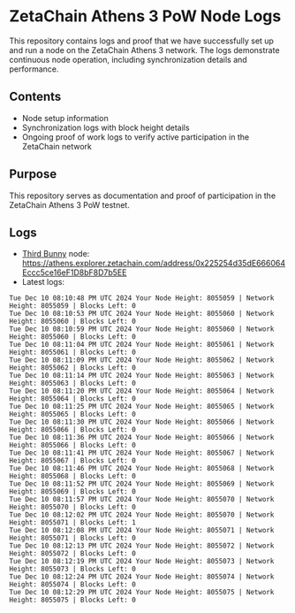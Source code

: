 # ZetaChain Athens 3 PoW Node Logs
This repository contains logs and proof that we have successfully set up and run a node on the ZetaChain Athens 3 network. The logs demonstrate continuous node operation, including synchronization details and performance.

## Contents
- Node setup information
- Synchronization logs with block height details
- Ongoing proof of work logs to verify active participation in the ZetaChain network

## Purpose
This repository serves as documentation and proof of participation in the ZetaChain Athens 3 PoW testnet.

## Logs

- [Third Bunny](https://thirdbunny.xyz/) node: https://athens.explorer.zetachain.com/address/0x225254d35dE666064Eccc5ce16eF1D8bF8D7b5EE
- Latest logs:
```
Tue Dec 10 08:10:48 PM UTC 2024 Your Node Height: 8055059 | Network Height: 8055059 | Blocks Left: 0
Tue Dec 10 08:10:53 PM UTC 2024 Your Node Height: 8055060 | Network Height: 8055060 | Blocks Left: 0
Tue Dec 10 08:10:59 PM UTC 2024 Your Node Height: 8055060 | Network Height: 8055060 | Blocks Left: 0
Tue Dec 10 08:11:04 PM UTC 2024 Your Node Height: 8055061 | Network Height: 8055061 | Blocks Left: 0
Tue Dec 10 08:11:09 PM UTC 2024 Your Node Height: 8055062 | Network Height: 8055062 | Blocks Left: 0
Tue Dec 10 08:11:14 PM UTC 2024 Your Node Height: 8055063 | Network Height: 8055063 | Blocks Left: 0
Tue Dec 10 08:11:20 PM UTC 2024 Your Node Height: 8055064 | Network Height: 8055064 | Blocks Left: 0
Tue Dec 10 08:11:25 PM UTC 2024 Your Node Height: 8055065 | Network Height: 8055065 | Blocks Left: 0
Tue Dec 10 08:11:30 PM UTC 2024 Your Node Height: 8055066 | Network Height: 8055066 | Blocks Left: 0
Tue Dec 10 08:11:36 PM UTC 2024 Your Node Height: 8055066 | Network Height: 8055066 | Blocks Left: 0
Tue Dec 10 08:11:41 PM UTC 2024 Your Node Height: 8055067 | Network Height: 8055067 | Blocks Left: 0
Tue Dec 10 08:11:46 PM UTC 2024 Your Node Height: 8055068 | Network Height: 8055068 | Blocks Left: 0
Tue Dec 10 08:11:52 PM UTC 2024 Your Node Height: 8055069 | Network Height: 8055069 | Blocks Left: 0
Tue Dec 10 08:11:57 PM UTC 2024 Your Node Height: 8055070 | Network Height: 8055070 | Blocks Left: 0
Tue Dec 10 08:12:02 PM UTC 2024 Your Node Height: 8055070 | Network Height: 8055071 | Blocks Left: 1
Tue Dec 10 08:12:08 PM UTC 2024 Your Node Height: 8055071 | Network Height: 8055071 | Blocks Left: 0
Tue Dec 10 08:12:13 PM UTC 2024 Your Node Height: 8055072 | Network Height: 8055072 | Blocks Left: 0
Tue Dec 10 08:12:19 PM UTC 2024 Your Node Height: 8055073 | Network Height: 8055073 | Blocks Left: 0
Tue Dec 10 08:12:24 PM UTC 2024 Your Node Height: 8055074 | Network Height: 8055074 | Blocks Left: 0
Tue Dec 10 08:12:29 PM UTC 2024 Your Node Height: 8055075 | Network Height: 8055075 | Blocks Left: 0
```
